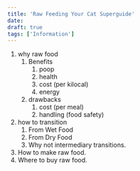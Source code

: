 ```yaml
---
title: 'Raw Feeding Your Cat Superguide'
date: 
draft: true
tags: ['Information']
---
```


1.  why raw food
    1.  Benefits
        1.  poop
        2.  health
        3.  cost (per kilocal)
        4.  energy
    2.  drawbacks
        1.  cost (per meal)
        2.  handling (food safety)
2.  how to transition
    1.  From Wet Food
    2.  From Dry Food
    3.  Why not intermediary transitions.
3.  How to make raw food.
4.  Where to buy raw food.